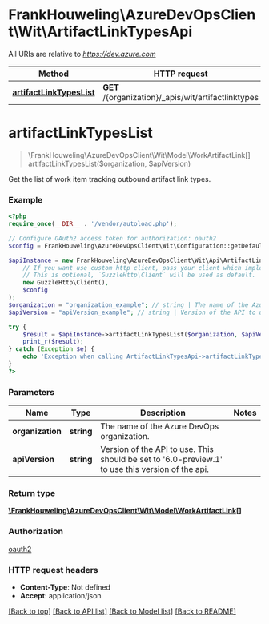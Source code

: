 # FrankHouweling\AzureDevOpsClient\Wit\ArtifactLinkTypesApi

All URIs are relative to *https://dev.azure.com*

Method | HTTP request | Description
------------- | ------------- | -------------
[**artifactLinkTypesList**](ArtifactLinkTypesApi.md#artifactLinkTypesList) | **GET** /{organization}/_apis/wit/artifactlinktypes | 


# **artifactLinkTypesList**
> \FrankHouweling\AzureDevOpsClient\Wit\Model\WorkArtifactLink[] artifactLinkTypesList($organization, $apiVersion)



Get the list of work item tracking outbound artifact link types.

### Example
```php
<?php
require_once(__DIR__ . '/vendor/autoload.php');

// Configure OAuth2 access token for authorization: oauth2
$config = FrankHouweling\AzureDevOpsClient\Wit\Configuration::getDefaultConfiguration()->setAccessToken('YOUR_ACCESS_TOKEN');

$apiInstance = new FrankHouweling\AzureDevOpsClient\Wit\Api\ArtifactLinkTypesApi(
    // If you want use custom http client, pass your client which implements `GuzzleHttp\ClientInterface`.
    // This is optional, `GuzzleHttp\Client` will be used as default.
    new GuzzleHttp\Client(),
    $config
);
$organization = "organization_example"; // string | The name of the Azure DevOps organization.
$apiVersion = "apiVersion_example"; // string | Version of the API to use.  This should be set to '6.0-preview.1' to use this version of the api.

try {
    $result = $apiInstance->artifactLinkTypesList($organization, $apiVersion);
    print_r($result);
} catch (Exception $e) {
    echo 'Exception when calling ArtifactLinkTypesApi->artifactLinkTypesList: ', $e->getMessage(), PHP_EOL;
}
?>
```

### Parameters

Name | Type | Description  | Notes
------------- | ------------- | ------------- | -------------
 **organization** | **string**| The name of the Azure DevOps organization. |
 **apiVersion** | **string**| Version of the API to use.  This should be set to &#39;6.0-preview.1&#39; to use this version of the api. |

### Return type

[**\FrankHouweling\AzureDevOpsClient\Wit\Model\WorkArtifactLink[]**](../Model/WorkArtifactLink.md)

### Authorization

[oauth2](../../README.md#oauth2)

### HTTP request headers

 - **Content-Type**: Not defined
 - **Accept**: application/json

[[Back to top]](#) [[Back to API list]](../../README.md#documentation-for-api-endpoints) [[Back to Model list]](../../README.md#documentation-for-models) [[Back to README]](../../README.md)

